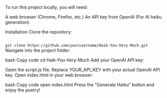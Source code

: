 To run this project locally, you will need:

A web browser (Chrome, Firefox, etc.)
An API key from OpenAI (For AI haiku generation).

Installation
Clone the repository:

<code>
git clone https://github.com/yourusername/Haik-You-Very-Much.git
</code>
  Navigate into the project folder:

bash
Copy code
cd Haik-You-Very-Much
Add your OpenAI API key:

Open the script.js file.
Replace YOUR_API_KEY with your actual OpenAI API key.
Open index.html in your web browser:

bash
Copy code
open index.html
Press the "Generate Haiku" button and enjoy the poetry!
